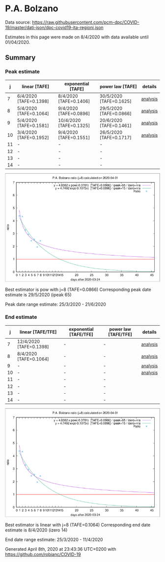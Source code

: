 # P.A. Bolzano


Data source: https://raw.githubusercontent.com/pcm-dpc/COVID-19/master/dati-json/dpc-covid19-ita-regioni.json

Estimates in this page were made on 8/4/2020 with data available until 01/04/2020.


## Summary 

### Peak estimate 
|j|linear [TAFE]|exponential [TAFE]|power law [TAFE]|details|
|---|----|-----------|---------|-------|
|7|6/4/2020 [TAFE=0.1398]|8/4/2020 [TAFE=0.1406]|30/5/2020 [TAFE=0.1625]|[analysis](COVID-19_p.a._bolzano_j7_2020-04-01.md)|
|8|5/4/2020 [TAFE=0.1064]|9/4/2020 [TAFE=0.0896]|29/5/2020 [TAFE=0.0866]|[analysis](COVID-19_p.a._bolzano_j8_2020-04-01.md)|
|9|5/4/2020 [TAFE=0.1581]|10/4/2020 [TAFE=0.1325]|20/6/2020 [TAFE=0.1461]|[analysis](COVID-19_p.a._bolzano_j9_2020-04-01.md)|
|10|3/4/2020 [TAFE=0.1952]|9/4/2020 [TAFE=0.1551]|26/5/2020 [TAFE=0.1717]|[analysis](COVID-19_p.a._bolzano_j10_2020-04-01.md)|
|11|-|-|-||
|12|-|-|-||
|13|-|-|-||
|14|-|-|-||

![best peak estimate](COVID-19_p.a._bolzano_j8_2020-04-01.png)

Best estimator is pow with j=8 (TAFE=0.0866)
Corresponding peak date estimate is 29/5/2020 (ipeak 65)


Peak date range estimate: 25/3/2020 - 21/6/2020

### End estimate 
|j|linear [TAFE/TFE]|exponential [TAFE/TFE]|power law [TAFE/TFE]|details|
|---|----|-----------|---------|-------|
|7|12/4/2020 [TAFE=0.1398]|-|-|[analysis](COVID-19_p.a._bolzano_j7_2020-04-01.md)|
|8|8/4/2020 [TAFE=0.1064]|-|-|[analysis](COVID-19_p.a._bolzano_j8_2020-04-01.md)|
|9|-|-|-|[analysis](COVID-19_p.a._bolzano_j9_2020-04-01.md)|
|10|-|-|-|[analysis](COVID-19_p.a._bolzano_j10_2020-04-01.md)|
|11|-|-|-||
|12|-|-|-||
|13|-|-|-||
|14|-|-|-||

![best zero estimate](COVID-19_p.a._bolzano_j8_2020-04-01.png)

Best estimator is linear with j=8 (TAFE=0.1064)
Corresponding end date estimate is 8/4/2020 (izero 14)


End date range estimate: 25/3/2020 - 11/4/2020

Generated April 8th, 2020 at 23:43:36 UTC+0200 with https://github.com/robianc/COVID-19
